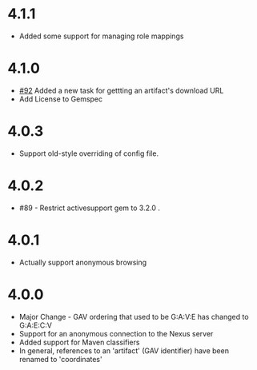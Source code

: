 # 4.1.1

* Added some support for managing role mappings

# 4.1.0

* [#92](https://github.com/RiotGames/nexus_cli/pull/92) Added a new task for gettting an artifact's download URL
* Add License to Gemspec

# 4.0.3

* Support old-style overriding of config file.

# 4.0.2

* #89 - Restrict activesupport gem to 3.2.0 .

# 4.0.1

* Actually support anonymous browsing

# 4.0.0

* Major Change - GAV ordering that used to be G:A:V:E has changed to G:A:E:C:V
* Support for an anonymous connection to the Nexus server
* Added support for Maven classifiers
* In general, references to an 'artifact' (GAV identifier) have been renamed to 'coordinates'
